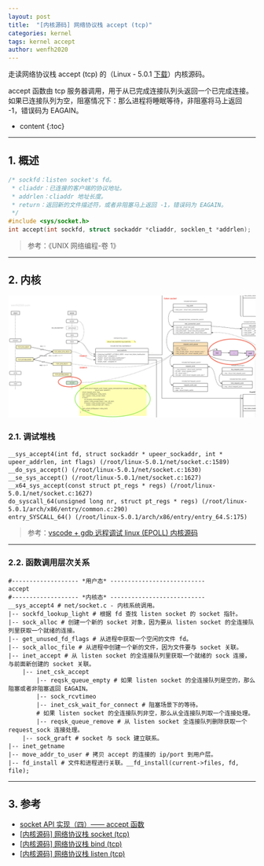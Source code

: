 ```yaml
---
layout: post
title:  "[内核源码] 网络协议栈 accept (tcp)"
categories: kernel
tags: kernel accept
author: wenfh2020
---
```


走读网络协议栈 accept (tcp) 的（Linux - 5.0.1 [下载](https://cdn.kernel.org/pub/linux/kernel/v5.x/linux-5.0.1.tar.xz)）内核源码。

accept 函数由 tcp 服务器调用，用于从已完成连接队列头返回一个已完成连接。如果已连接队列为空，阻塞情况下：那么进程将睡眠等待，非阻塞将马上返回 -1，错误码为 EAGAIN。



* content
{:toc}

---

## 1. 概述

```c
/* sockfd：listen socket's fd。
 * cliaddr：已连接的客户端的协议地址。
 * addrlen：cliaddr 地址长度。
 * return：返回新的文件描述符，或者非阻塞马上返回 -1，错误码为 EAGAIN。
 */
#include <sys/socket.h>
int accept(int sockfd, struct sockaddr *cliaddr, socklen_t *addrlen);
```

> 参考：《UNIX 网络编程-卷 1》

---

## 2. 内核

<div align=center><img src="/images/2021-07-28-14-07-24.png" data-action="zoom"/></div>

### 2.1. 调试堆栈

```shell
__sys_accept4(int fd, struct sockaddr * upeer_sockaddr, int * upeer_addrlen, int flags) (/root/linux-5.0.1/net/socket.c:1589)
__do_sys_accept() (/root/linux-5.0.1/net/socket.c:1630)
__se_sys_accept() (/root/linux-5.0.1/net/socket.c:1627)
__x64_sys_accept(const struct pt_regs * regs) (/root/linux-5.0.1/net/socket.c:1627)
do_syscall_64(unsigned long nr, struct pt_regs * regs) (/root/linux-5.0.1/arch/x86/entry/common.c:290)
entry_SYSCALL_64() (/root/linux-5.0.1/arch/x86/entry/entry_64.S:175)
```

> 参考：[vscode + gdb 远程调试 linux (EPOLL) 内核源码](https://www.bilibili.com/video/bv1yo4y1k7QJ)

---

### 2.2. 函数调用层次关系

```shell
#------------------- *用户态* ---------------------------
accept
#------------------- *内核态* ---------------------------
__sys_accept4 # net/socket.c - 内核系统调用。
|-- sockfd_lookup_light # 根据 fd 查找 listen socket 的 socket 指针。
|-- sock_alloc # 创建一个新的 socket 对象，因为要从 listen socket 的全连接队列里获取一个就绪的连接。
|-- get_unused_fd_flags # 从进程中获取一个空闲的文件 fd。
|-- sock_alloc_file # 从进程中创建一个新的文件，因为文件要与 socket 关联。
|-- inet_accept # 从 listen socket 的全连接队列里获取一个就绪的 sock 连接，与前面新创建的 socket 关联。
    |-- inet_csk_accept 
        |-- reqsk_queue_empty # 如果 listen socket 的全连接队列是空的，那么阻塞或者非阻塞返回 EAGAIN。
        |-- sock_rcvtimeo
        |-- inet_csk_wait_for_connect # 阻塞场景下的等待。
        # 如果 listen socket 的全连接队列非空，那么从全连接队列取一个连接处理。
        |-- reqsk_queue_remove # 从 listen socket 全连接队列删除获取一个 request_sock 连接处理。
    |-- sock_graft # socket 与 sock 建立联系。
|-- inet_getname
|-- move_addr_to_user # 拷贝 accept 的连接的 ip/port 到用户层。
|-- fd_install # 文件和进程进行关联。__fd_install(current->files, fd, file);
```

---

## 3. 参考

* [socket API 实现（四）—— accept 函数](http://blog.guorongfei.com/2014/10/29/socket-accept/)
* [[内核源码] 网络协议栈 socket (tcp)](https://wenfh2020.com/2021/07/13/kernel-sys-socket/)
* [[内核源码] 网络协议栈 bind (tcp)](https://wenfh2020.com/2021/07/17/kernel-bind/)
* [[内核源码] 网络协议栈 listen (tcp)](https://wenfh2020.com/2021/07/21/kernel-sys-listen/)
